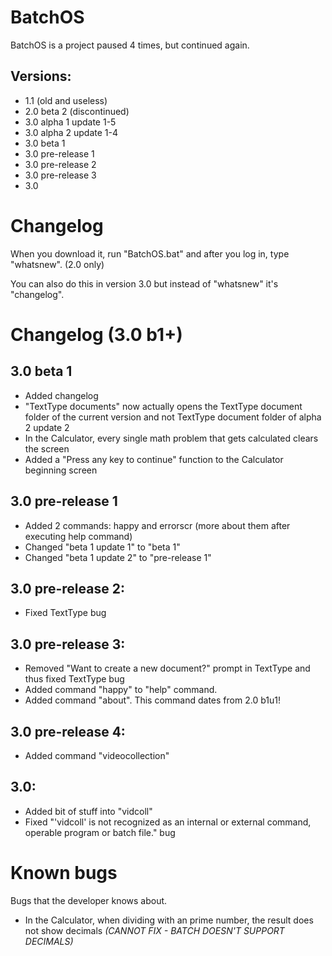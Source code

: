 # BatchOS
BatchOS is a project paused 4 times, but continued again.
## Versions:

- 1.1 (old and useless)
- 2.0 beta 2 (discontinued)
- 3.0 alpha 1 update 1-5
- 3.0 alpha 2 update 1-4
- 3.0 beta 1
- 3.0 pre-release 1
- 3.0 pre-release 2
- 3.0 pre-release 3
- 3.0

# Changelog
When you download it, run "BatchOS.bat" and after you log in, type "whatsnew". (2.0 only)

You can also do this in version 3.0 but instead of "whatsnew" it's "changelog".

# Changelog (3.0 b1+)
## 3.0 beta 1
- Added changelog
- "TextType documents" now actually opens the TextType document folder of the current version and not TextType document folder of alpha 2 update 2
- In the Calculator, every single math problem that gets calculated clears the screen
- Added a "Press any key to continue" function to the Calculator beginning screen

## 3.0 pre-release 1
- Added 2 commands: happy and errorscr (more about them after executing help command)
- Changed "beta 1 update 1" to "beta 1"
- Changed "beta 1 update 2" to "pre-release 1"

## 3.0 pre-release 2:
- Fixed TextType bug

## 3.0 pre-release 3:
- Removed "Want to create a new document?" prompt in TextType and thus fixed TextType bug
- Added command "happy" to "help" command.
- Added command "about". This command dates from 2.0 b1u1!

## 3.0 pre-release 4:
- Added command "videocollection"

## 3.0:
- Added bit of stuff into "vidcoll"
- Fixed "'vidcoll' is not recognized as an internal or external command, operable program or batch file." bug

# Known bugs
Bugs that the developer knows about.
- In the Calculator, when dividing with an prime number, the result does not show decimals *(CANNOT FIX - BATCH DOESN'T SUPPORT DECIMALS)*
